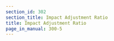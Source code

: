 ```yaml
---
section_id: 302
section_title: Impact Adjustment Ratio
title: Impact Adjustment Ratio
page_in_manual: 300-5
---
```


